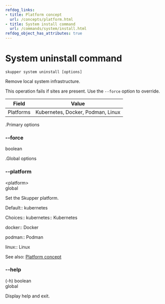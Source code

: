 ```yaml
---
refdog_links:
- title: Platform concept
  url: /concepts/platform.html
- title: System install command
  url: /commands/system/install.html
refdog_object_has_attributes: true
---
```


# System uninstall command

~~~ shell
skupper system uninstall [options]
~~~

Remove local system infrastructure.

This operation fails if sites are present.  Use the
`--force` option to override.

| Field       | Value |
|------------|-------|
| Platforms  | Kubernetes, Docker, Podman, Linux |

.Primary options

<div class="attribute">
<div class="attribute-heading">
<h3 id="option-force">--force</h3>
<div class="attribute-type-info">boolean</div>
</div>
<div class="attribute-body">



</div>
</div>

.Global options

<div class="attribute collapsed">
<div class="attribute-heading">
<h3 id="option-platform">--platform</h3>
<div class="attribute-type-info">&lt;platform&gt;</div>
<div class="attribute-flags">global</div>
</div>
<div class="attribute-body">

Set the Skupper platform.

<!-- You can also use the `SKUPPER_PLATFORM` environment variable. -->

Default:: kubernetes

Choices:: kubernetes:: Kubernetes

docker:: Docker

podman:: Podman

linux:: Linux

See also: [Platform concept]({{site_prefix}}/concepts/platform.html)

</div>
</div>

<div class="attribute collapsed">
<div class="attribute-heading">
<h3 id="option-help">--help</h3>
<div class="attribute-type-info">(-h) boolean</div>
<div class="attribute-flags">global</div>
</div>
<div class="attribute-body">

Display help and exit.



</div>
</div>
